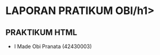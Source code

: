 <h1>LAPORAN PRATIKUM OBI/h1> <br>

<h2>PRAKTIKUM HTML</h2>
<ul>
  
  <li>I Made Obi Pranata (42430003)</li>
</ul>
<br>

